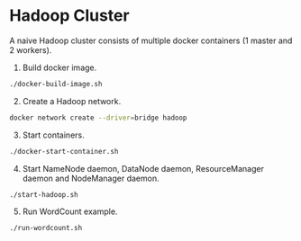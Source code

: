 # Hadoop Cluster
A naive Hadoop cluster consists of multiple docker containers (1 master and 2 workers).

1. Build docker image.
```bash
./docker-build-image.sh
```
2. Create a Hadoop network.
```bash
docker network create --driver=bridge hadoop
```
3. Start containers. 
```bash
./docker-start-container.sh
```
4. Start NameNode daemon, DataNode daemon, ResourceManager daemon and NodeManager daemon.
```bash
./start-hadoop.sh
```
5. Run WordCount example.
```bash
./run-wordcount.sh
```
